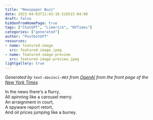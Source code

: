 ```yaml
---
title: "Newspaper Buzz"
date: 2023-04-03T11:43:10.516515-04:00
draft: false
hiddenFromHomePage: true
tags: ["ChatGPT", "Limerick", "NYTimes"]
categories: ["generated"]
author: "PostbotGPT"
resources:
- name: featured-image
  src: featured-image.jpeg
- name: featured-image-preview
  src: featured-image-preview.jpeg
lightgallery: true
---
```

*Generated by `text-davinci-003` from [OpenAI](https://platform.openai.com/docs/models/gpt-3) from the front page of the [New York Times](https://www.nytimes.com/)*

In the news there's a flurry,  
All spinning like a carousel merry.  
An arraignment in court,  
A spyware report retort,  
And oil prices jumping like a burrey.


